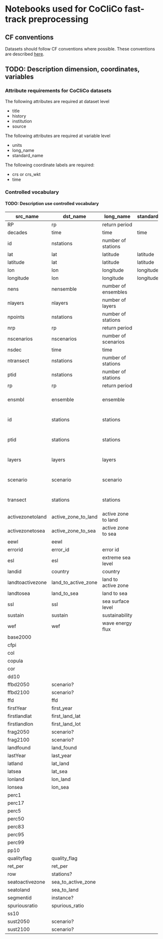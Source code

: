 # Notebooks used for CoCliCo fast-track preprocessing

## CF conventions

Datasets should follow CF conventions where possible. These conventions are described
[here](https://cfconventions.org/).

## TODO: Description dimension, coordinates, variables

### Attribute requirements for CoCliCo datasets

The following attributes are required at dataset level

- title
- history
- institution
- source

The following attributes are required at variable level

- units
- long_name
- standard_name

The following coordinate labels are required:

- crs or crs_wkt
- time  

### Controlled vocabulary  

#### TODO: Description use controlled vocabulary

| src_name         | dst_name            | long_name           | standard_name | cf_type | dtype                 |
|------------------|---------------------|---------------------|---------------|---------|-----------------------|
| RP               | rp                  | return period       |               | dim     | int                   |
| decades          | time                | time                | time          | dim     | cftime                |
| id               | nstations           | number of stations  |               | dim     | int                   |
| lat              | lat                 | latitude            | latitude      | dim     | float                 |
| latitude         | lat                 | latitude            | latitude      | dim     | float                 |
| lon              | lon                 | longitude           | longitude     | dim     | float                 |
| longitude        | lon                 | longitude           | longitude     | dim     | float                 |
| nens             | nensemble           | number of ensembles |               | dim     | int                   |
| nlayers          | nlayers             | number of layers    |               | dim     | int                   |
| npoints          | nstations           | number of stations  |               | dim     | int                   |
| nrp              | rp                  | return period       |               | dim     | int                   |
| nscenarios       | nscenarios          | number of scenarios |               | dim     | int                   |
| nsdec            | time                | time                |               | dim     | cftime                |
| ntransect        | nstations           | number of stations  |               | dim     | int                   |
| ptid             | nstations           | number of stations  |               | dim     | int                   |
| rp               | rp                  | return period       |               | dim     | int                   |
| ensmbl           | ensemble            | ensemble            |               | coord   | zero-terminated bytes |
| id               | stations            | stations            |               | coord   | zero-terminated bytes |
| ptid             | stations            | stations            |               | coord   | zero-terminated bytes |
| layers           | layers              | layers              |               | coord   | zero-terminated bytes |
| scenario         | scenario            | scenario            |               | coord   | zero-terminated bytes |
| transect         | stations            | stations            |               | coord   | zero-terminated bytes |
| activezonetoland | active_zone_to_land | active zone to land |               | var     | float                 |
| activezonetosea  | active_zone_to_sea  | active zone to sea  |               | var     | float                 |
| eewl             | eewl                |                     |               | var     | float                 |
| errorid          | error_id            | error id            |               | var     | str                   |
| esl              | esl                 | extreme sea level   |               | var     | float                 |
| landid           | country             | country             |               | var     | str                   |
| landtoactivezone | land_to_active_zone | land to active zone |               | var     | float                 |
| landtosea        | land_to_sea         | land to sea         |               | var     | float                 |
| ssl              | ssl                 | sea surface level   |               | var     | float                 |
| sustain          | sustain             | sustainability      |               | var     | float                 |
| wef              | wef                 | wave energy flux    |               | var     | float                 |
| base2000         |                     |                     |               |         |                       |
| cfpi             |                     |                     |               |         |                       |
| col              |                     |                     |               |         |                       |
| copula           |                     |                     |               |         |                       |
| cor              |                     |                     |               |         |                       |
| dd10             |                     |                     |               |         |                       |
| ffbd2050         | scenario?           |                     |               |         |                       |
| ffbd2100         | scenario?           |                     |               |         |                       |
| ffd              | ffd                 |                     |               |         |                       |
| firstYear        | first_year          |                     |               |         |                       |
| firstlandlat     | first_land_lat      |                     |               |         |                       |
| firstlandlon     | first_land_lot      |                     |               |         |                       |
| frag2050         | scenario?           |                     |               |         |                       |
| frag2100         | scenario?           |                     |               |         |                       |
| landfound        | land_found          |                     |               |         |                       |
| lastYear         | last_year           |                     |               |         |                       |
| latland          | lat_land            |                     |               |         |                       |
| latsea           | lat_sea             |                     |               |         |                       |
| lonland          | lon_land            |                     |               |         |                       |
| lonsea           | lon_sea             |                     |               |         |                       |
| perc1            |                     |                     |               |         |                       |
| perc17           |                     |                     |               |         |                       |
| perc5            |                     |                     |               |         |                       |
| perc50           |                     |                     |               |         |                       |
| perc83           |                     |                     |               |         |                       |
| perc95           |                     |                     |               |         |                       |
| perc99           |                     |                     |               |         |                       |
| pp10             |                     |                     |               |         |                       |
| qualityflag      | quality_flag        |                     |               |         |                       |
| ret_per          | ret_per             |                     |               |         |                       |
| row              | stations?           |                     |               |         |                       |
| seatoactivezone  | sea_to_active_zone  |                     |               |         |                       |
| seatoland        | sea_to_land         |                     |               |         |                       |
| segmentid        | instance?           |                     |               |         |                       |
| spuriousratio    | spurious_ratio      |                     |               |         |                       |
| ss10             |                     |                     |               |         |                       |
| sust2050         | scenario?           |                     |               |         |                       |
| sust2100         | scenario?           |                     |               |         |                       |

